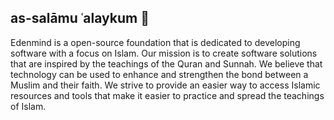 ## as-salāmu ʿalaykum 👋

Edenmind is a open-source foundation that is dedicated to developing software with a focus on Islam. Our mission is to create software solutions that are inspired by the teachings of the Quran and Sunnah. We believe that technology can be used to enhance and strengthen the bond between a Muslim and their faith. We strive to provide an easier way to access Islamic resources and tools that make it easier to practice and spread the teachings of Islam.
